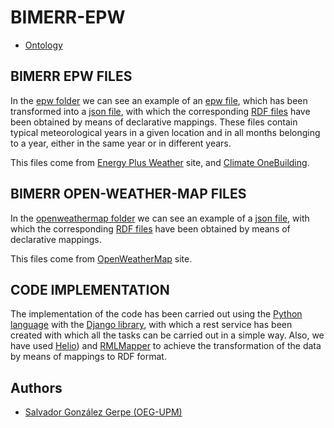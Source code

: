 # BIMERR-EPW

- [Ontology](https://bimerr.iot.linkeddata.es/def/weather/)

## BIMERR EPW FILES

In the [epw folder](./epw) we can see an example of an [epw file](./epw/ESP_PV_Bilbao-AP-080250_TMYx-2004-2018.epw), which has been transformed into a [json file](./epw/ESP_PV_Bilbao-AP-080250_TMYx-2004-2018.json), with which the corresponding [RDF files](./epw/ESP_PV_Bilbao-AP-080250_TMYx-2004-2018.ttl) have been obtained by means of declarative mappings. These files contain typical meteorological years in a given location and in all months belonging to a year, either in the same year or in different years.

This files come from [Energy Plus Weather](https://www.energyplus.net/weather) site, and [Climate OneBuilding](http://climate.onebuilding.org/).

## BIMERR OPEN-WEATHER-MAP FILES

In the [openweathermap folder](./openweathermap) we can see an example of a [json file](./openweathermap/Europe-Madrid(40.4196_-3.692).json), with which the corresponding [RDF files](./openweathermap/Europe-Madrid(40.4196_-3.692).ttl) have been obtained by means of declarative mappings.

This files come from [OpenWeatherMap](https://openweathermap.org/) site.

## CODE IMPLEMENTATION

The implementation of the code has been carried out using the [Python language](https://www.python.org/download/releases/3.0/) with the [Django library](https://www.djangoproject.com/), with which a rest service has been created with which all the tasks can be carried out in a simple way. Also, we have used [Helio](https://oeg-upm.github.io/helio/)) and [RMLMapper](https://github.com/RMLio/rmlmapper-java) to achieve the transformation of the data by means of mappings to RDF format.

## Authors

- [Salvador González Gerpe (OEG-UPM)](https://github.com/Salva5297)
